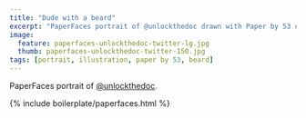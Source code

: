 ```yaml
---
title: "Dude with a beard"
excerpt: "PaperFaces portrait of @unlockthedoc drawn with Paper by 53 on an iPad."
image: 
  feature: paperfaces-unlockthedoc-twitter-lg.jpg
  thumb: paperfaces-unlockthedoc-twitter-150.jpg
tags: [portrait, illustration, paper by 53, beard]
---
```


PaperFaces portrait of [@unlockthedoc](http://twitter.com/unlockthedoc).

{% include boilerplate/paperfaces.html %}